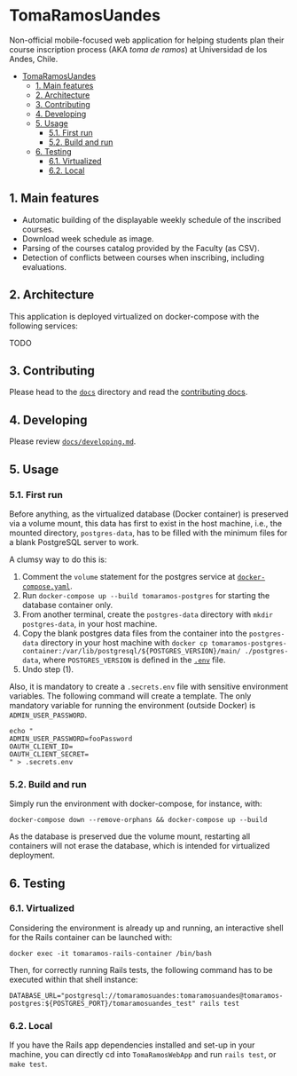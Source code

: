 # TomaRamosUandes

Non-official mobile-focused web application for helping students plan their course inscription process (AKA *toma de ramos*) at Universidad de los Andes, Chile.

- [TomaRamosUandes](#tomaramosuandes)
  - [1. Main features](#1-main-features)
  - [2. Architecture](#2-architecture)
  - [3. Contributing](#3-contributing)
  - [4. Developing](#4-developing)
  - [5. Usage](#5-usage)
    - [5.1. First run](#51-first-run)
    - [5.2. Build and run](#52-build-and-run)
  - [6. Testing](#6-testing)
    - [6.1. Virtualized](#61-virtualized)
    - [6.2. Local](#62-local)

## 1. Main features

- Automatic building of the displayable weekly schedule of the inscribed courses.
- Download week schedule as image.
- Parsing of the courses catalog provided by the Faculty (as CSV).
- Detection of conflicts between courses when inscribing, including evaluations.

## 2. Architecture

This application is deployed virtualized on docker-compose with the following services:

<!-- TODO --> TODO

## 3. Contributing

Please head to the [`docs`](./docs/) directory and read the [contributing docs](./docs/CONTRIBUTING.md).

## 4. Developing

Please review [`docs/developing.md`](./docs/developing.md).

## 5. Usage

### 5.1. First run

Before anything, as the virtualized database (Docker container) is preserved via a volume mount, this data has first to exist in the host machine, i.e., the mounted directory, `postgres-data`, has to be filled with the minimum files for a blank PostgreSQL server to work.

A clumsy way to do this is:

1. Comment the `volume` statement for the postgres service at [`docker-compose.yaml`](./docker-compose.yaml).
2. Run `docker-compose up --build tomaramos-postgres` for starting the database container only.
3. From another terminal, create the `postgres-data` directory with `mkdir postgres-data`, in your host machine.
4. Copy the blank postgres data files from the container into the `postgres-data` directory in your host machine with `docker cp tomaramos-postgres-container:/var/lib/postgresql/${POSTGRES_VERSION}/main/ ./postgres-data`, where `POSTGRES_VERSION` is defined in the [`.env`](./.env) file.
5. Undo step (1).

Also, it is mandatory to create a `.secrets.env` file with sensitive environment variables. The following command will create a template. The only mandatory variable for running the environment (outside Docker) is `ADMIN_USER_PASSWORD`.

```shell
echo "
ADMIN_USER_PASSWORD=fooPassword
OAUTH_CLIENT_ID=
OAUTH_CLIENT_SECRET=
" > .secrets.env
```

### 5.2. Build and run

Simply run the environment with docker-compose, for instance, with:

```shell
docker-compose down --remove-orphans && docker-compose up --build
```

As the database is preserved due the volume mount, restarting all containers will not erase the database, which is intended for virtualized deployment.

## 6. Testing

### 6.1. Virtualized

Considering the environment is already up and running, an interactive shell for the Rails container can be launched with:

```shell
docker exec -it tomaramos-rails-container /bin/bash
```

Then, for correctly running Rails tests, the following command has to be executed within that shell instance:

```shell
DATABASE_URL="postgresql://tomaramosuandes:tomaramosuandes@tomaramos-postgres:${POSTGRES_PORT}/tomaramosuandes_test" rails test
```

### 6.2. Local

If you have the Rails app dependencies installed and set-up in your machine, you can directly cd into `TomaRamosWebApp` and run `rails test`, or `make test`.
